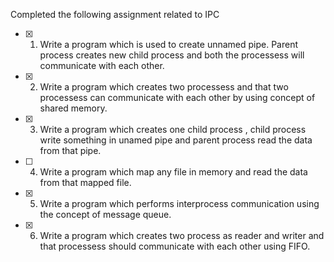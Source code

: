 Completed the following assignment related to IPC

- [x] 1. Write a program which is used to create unnamed pipe. Parent
process creates new child process and both the processess will
communicate with each other.

- [x] 2. Write a program which creates two processess and that two
processess can communicate with each other by using concept of shared
memory.

- [x] 3. Write a program which creates one child process , child process
write something in unamed pipe and parent process read the data from
that pipe.

- [ ] 4. Write a program which map any file in memory and read the data from
that mapped file.

- [x] 5. Write a program which performs interprocess communication using the
concept of message queue.

- [x] 6. Write a program which creates two process as reader and writer and
that processess should communicate with each other using FIFO.